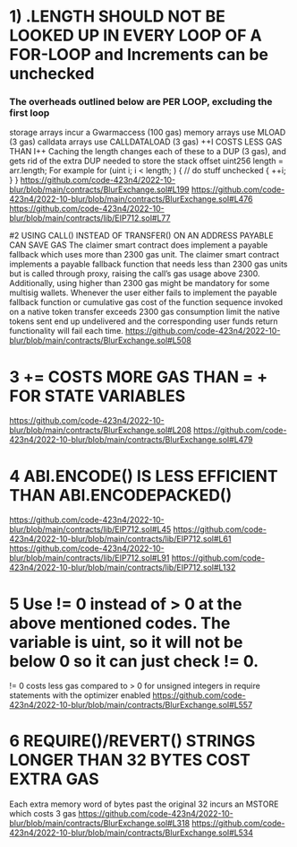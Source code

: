 # 1) <ARRAY>.LENGTH SHOULD NOT BE LOOKED UP IN EVERY LOOP OF A FOR-LOOP and Increments can be unchecked
###  The overheads outlined below are PER LOOP, excluding the first loop
storage arrays incur a Gwarmaccess (100 gas)
memory arrays use MLOAD (3 gas)
calldata arrays use CALLDATALOAD (3 gas)
++I COSTS LESS GAS THAN I++
Caching the length changes each of these to a DUP<N> (3 gas), and gets rid of the extra DUP<N> needed to store the stack offset
uint256 length = arr.length;
For example
for (uint i; i < length; ) {
// do stuff
unchecked { ++i; }
}
https://github.com/code-423n4/2022-10-blur/blob/main/contracts/BlurExchange.sol#L199
https://github.com/code-423n4/2022-10-blur/blob/main/contracts/BlurExchange.sol#L476
https://github.com/code-423n4/2022-10-blur/blob/main/contracts/lib/EIP712.sol#L77

#2 USING  CALL() INSTEAD OF TRANSFER() ON AN ADDRESS PAYABLE CAN SAVE GAS 
The claimer smart contract does implement a payable fallback which uses more than 2300 gas unit.
The claimer smart contract implements a payable fallback function that needs less than 2300 gas units but is called through proxy, raising the call’s gas usage above 2300.
Additionally, using higher than 2300 gas might be mandatory for some multisig wallets.
Whenever the user either fails to implement the payable fallback function or cumulative gas cost of the function sequence invoked on a native token transfer exceeds 2300 gas consumption limit the native tokens sent end up undelivered and the corresponding user funds return functionality will fail each time.
https://github.com/code-423n4/2022-10-blur/blob/main/contracts/BlurExchange.sol#L508 

# 3  <X> += <Y> COSTS MORE GAS THAN <X> = <X> + <Y> FOR STATE VARIABLES
https://github.com/code-423n4/2022-10-blur/blob/main/contracts/BlurExchange.sol#L208
https://github.com/code-423n4/2022-10-blur/blob/main/contracts/BlurExchange.sol#L479
# 4  ABI.ENCODE() IS LESS EFFICIENT THAN ABI.ENCODEPACKED()
https://github.com/code-423n4/2022-10-blur/blob/main/contracts/lib/EIP712.sol#L45
https://github.com/code-423n4/2022-10-blur/blob/main/contracts/lib/EIP712.sol#L61
https://github.com/code-423n4/2022-10-blur/blob/main/contracts/lib/EIP712.sol#L91
https://github.com/code-423n4/2022-10-blur/blob/main/contracts/lib/EIP712.sol#L132
 # 5 Use != 0 instead of > 0 at the above mentioned codes. The variable is uint, so it will not be below 0 so it can just check != 0.
!= 0 costs less gas compared to > 0 for unsigned integers in require statements with the optimizer enabled
https://github.com/code-423n4/2022-10-blur/blob/main/contracts/BlurExchange.sol#L557
# 6  REQUIRE()/REVERT() STRINGS LONGER THAN 32 BYTES COST EXTRA GAS
Each extra memory word of bytes past the original 32 incurs an MSTORE which costs 3 gas
https://github.com/code-423n4/2022-10-blur/blob/main/contracts/BlurExchange.sol#L318
https://github.com/code-423n4/2022-10-blur/blob/main/contracts/BlurExchange.sol#L534
